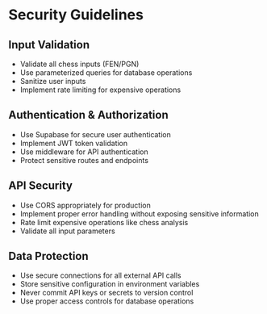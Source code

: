 # Security Guidelines

## Input Validation
- Validate all chess inputs (FEN/PGN)
- Use parameterized queries for database operations
- Sanitize user inputs
- Implement rate limiting for expensive operations

## Authentication & Authorization
- Use Supabase for secure user authentication
- Implement JWT token validation
- Use middleware for API authentication
- Protect sensitive routes and endpoints

## API Security
- Use CORS appropriately for production
- Implement proper error handling without exposing sensitive information
- Rate limit expensive operations like chess analysis
- Validate all input parameters

## Data Protection
- Use secure connections for all external API calls
- Store sensitive configuration in environment variables
- Never commit API keys or secrets to version control
- Use proper access controls for database operations 